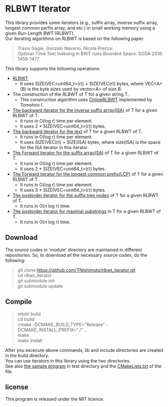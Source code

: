 # RLBWT Iterator

This library provides some iterators (e.g., suffix array, inverse suffix array, longest common perfix array, and etc.) in small working memory using a given Run-Length BWT (RLBWT).  
Our iterating algorithms on RLBWT is based on the following paper.  
  
>Travis Gagie, Gonzalo Navarro, Nicola Prezza:  
>Optimal-Time Text Indexing in BWT-runs Bounded Space. SODA 2018: 1459-1477  

This library supports the following operations:  

+ [RLBWT](https://github.com/TNishimoto/rlbwt_iterator/blob/master/src/include/rlbwt.hpp "RLBWT")
    * It uses SIZE(VEC<uint64_t>(r)) + SIZE(VEC<char>(r)) bytes, where VEC\<A\>(B) is the byte sizes used by vector\<A\> of size B.
+ The construction of the RLBWT of T for a given string T.  
    * This construction algorithm uses [OnlineRLBWT](https://github.com/itomomoti/OnlineRlbwt "OnlineRLBWT") implemented by Tomohiro I.  
+ [The backward iterator for the inverse suffix array(ISA)](https://github.com/TNishimoto/rlbwt_iterator/blob/master/src/include/backward_isa.hpp "The backward iterator for the inverse suffix array(ISA)") of T for a given RLBWT of T.  
    * It runs in O(log r) time per element.
    * It uses 2 * SIZE(VEC<uint64_t>(r)) bytes.
+ [The backward iterator for the text](https://github.com/TNishimoto/rlbwt_iterator/blob/master/src/include/backward_text.hpp "The backward iterator for the text") of T for a given RLBWT of T.  
    * It runs in O(log r) time per element.
    * It uses SIZE(VEC<char>(r)) + SIZE(ISA) bytes, where size(ISA) is the space for the ISA iterator in this iterator.
+ [The Forward iterator for the suffix array(SA)](https://github.com/TNishimoto/rlbwt_iterator/blob/master/src/include/forward_sa.hpp "The Forward iterator for the suffix array(SA)") of T for a given RLBWT of T.  
    * It runs in O(log r) time per element.
    * It uses 2 * SIZE(VEC<uint64_t>(r)) bytes.
+ [The Forward iterator for the longest common prefix(LCP)](https://github.com/TNishimoto/rlbwt_iterator/blob/master/src/include/forward_lcp_array.hpp "The Forward iterator for the longest common prefix(LCP)") of T for a given RLBWT of T.  
    * It runs in O(log r) time per element.
    * It uses 3 * SIZE(VEC<uint64_t>(r)) bytes.
+ [The postorder iterator for the suffix tree nodes](https://github.com/TNishimoto/rlbwt_iterator/blob/master/src/include/postorder_suffix_tree.hpp "The postorder iterator for the suffix tree nodes") of T for a given RLBWT of T.  
    * It runs in O(n log r) time.
+ [The postorder iterator for maximal substrings](https://github.com/TNishimoto/rlbwt_iterator/blob/master/src/include/postorder_maximal_substrings.hpp#L185 "The postorder iterator for maximal substrings") in T for a given RLBWT of T.  
    * It runs in O(n log r) time.

## Download

The source codes in 'module' directory are maintained in different repositories.
So, to download all the necessary source codes, do the following:

> git clone https://github.com/TNishimoto/rlbwt_iterator.git  
> cd rlbwt_iterator  
> git submodule init  
> git submodule update  

## Compile

> mkdir build  
> cd build  
> cmake -DCMAKE_BUILD_TYPE="Release" -DCMAKE_INSTALL_PREFIX="./" ..  
> make  
> make install  

After you excecute above commands, lib and include directories are created in the build directory.  
You can use iterators in this library using the two directories.  
See also [the sample program](https://github.com/TNishimoto/rlbwt_iterator/blob/master/test/sample_main.cpp "the sample program") in test directory 
and the [CMakeLists.txt](https://github.com/TNishimoto/rlbwt_iterator/blob/master/test/CMakeLists.txt "CMakeLists.txt") of the file.  

## license

This program is released under the MIT licence.
